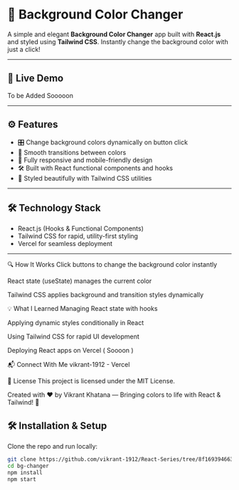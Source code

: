 # 🎨 Background Color Changer

A simple and elegant **Background Color Changer** app built with **React.js** and styled using **Tailwind CSS**. Instantly change the background color with just a click!

---

## 🚀 Live Demo

To be Added Sooooon 

---

## ⚙️ Features

- 🎛️ Change background colors dynamically on button click  
- 🎨 Smooth transitions between colors  
- 📱 Fully responsive and mobile-friendly design  
- 🛠️ Built with React functional components and hooks  
- 💅 Styled beautifully with Tailwind CSS utilities

---

## 🛠️ Technology Stack

- React.js (Hooks & Functional Components)  
- Tailwind CSS for rapid, utility-first styling  
- Vercel for seamless deployment

---

🔍 How It Works
Click buttons to change the background color instantly

React state (useState) manages the current color

Tailwind CSS applies background and transition styles dynamically

💡 What I Learned
Managing React state with hooks

Applying dynamic styles conditionally in React

Using Tailwind CSS for rapid UI development

Deploying React apps on Vercel ( Soooon ) 


📬 Connect With Me
vikrant-1912 - Vercel 

📃 License
This project is licensed under the MIT License.



Created with ❤️ by Vikrant Khatana — Bringing colors to life with React & Tailwind! 🎨



## 🛠️ Installation & Setup

Clone the repo and run locally:

```bash
git clone https://github.com/vikrant-1912/React-Series/tree/8f169394663b1b0b3bcc5ff7d9536049d9f13cd0/05bgChanger
cd bg-changer
npm install
npm start





